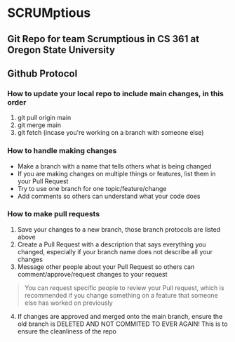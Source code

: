 # **SCRUMptious**

## **Git Repo for team Scrumptious in CS 361 at Oregon State University**

## Github Protocol

### How to update your local repo to include main changes, in this order

1. git pull origin main
2. git merge main
3. git fetch (incase you're working on a branch with someone else)

### How to handle making changes

- Make a branch with a name that tells others what is being changed
- If you are making changes on multiple things or features, list them in your Pull Request
- Try to use one branch for one topic/feature/change
- Add comments so others can understand what your code does

### How to make pull requests

1. Save your changes to a new branch, those branch protocols are listed above
2. Create a Pull Request with a description that says everything you changed, especially if your branch name does not describe all your changes
3. Message other people about your Pull Request so others can comment/approve/request changes to your request

>You can request specific people to review your Pull request, which is recommended if you change something on a feature that someone else has worked on previously

4. If changes are approved and merged onto the main branch, ensure the old branch is DELETED AND NOT COMMITED TO EVER AGAIN! This is to ensure the cleanliness of the repo
